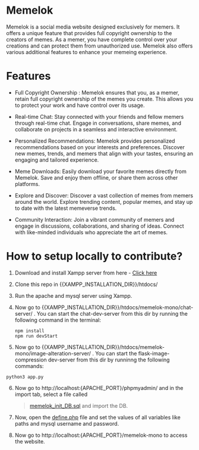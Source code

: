 # Memelok

Memelok is a social media website designed exclusively for memers. It offers a unique feature that provides full copyright ownership to the creators of memes. As a memer, you have complete control over your creations and can protect them from unauthorized use. Memelok also offers various additional features to enhance your memeing experience.

# Features
* Full Copyright Ownership : Memelok ensures that you, as a memer, retain full copyright ownership of the memes you create. This allows you to protect your work and have control over its usage.

* Real-time Chat: Stay connected with your friends and fellow memers through real-time chat. Engage in conversations, share memes, and collaborate on projects in a seamless and interactive environment.

* Personalized Recommendations: Memelok provides personalized recommendations based on your interests and preferences. Discover new memes, trends, and memers that align with your tastes, ensuring an engaging and tailored experience.

* Meme Downloads: Easily download your favorite memes directly from Memelok. Save and enjoy them offline, or share them across other platforms.

* Explore and Discover: Discover a vast collection of memes from memers around the world. Explore trending content, popular memes, and stay up to date with the latest memeverse trends.

* Community Interaction: Join a vibrant community of memers and engage in discussions, collaborations, and sharing of ideas. Connect with like-minded individuals who appreciate the art of memes.

# How to setup locally to contribute?

1. Download and install Xampp server from here - [Click here](https://webwerks.dl.sourceforge.net/project/xampp/XAMPP%20Windows/8.0.28/xampp-windows-x64-8.0.28-0-VS16-installer.exe)
2. Clone this repo in {{XAMPP_INSTALLATION_DIR}}/htdocs/
3. Run the apache and mysql server using Xampp.
4. Now go to {{XAMPP_INSTALLATION_DIR}}/htdocs/memelok-mono/chat-server/ . You can start the chat-dev-server from this dir by running the following command in the terminal:
   ```
   npm install
   npm run devStart
   ```

5. Now go to {{XAMPP_INSTALLATION_DIR}}/htdocs/memelok-mono/image-alteration-server/ . You can start the flask-image-compression dev-server from this dir by runninng the following commands:
  ```
  python3 app.py
  ```

6. Now go to http://localhost:{APACHE_PORT}/phpmyadmin/ and in the import tab, select a file called
   > [memelok_init_DB.sql](DB/memelok_init_DB.sql)
and import the DB.

7. Now, open the [define.php](main/src/actions/define.php) file and set the values of all variables like paths and mysql username and password.

8. Now go to http://localhost:{APACHE_PORT}/memelok-mono to access the website.
